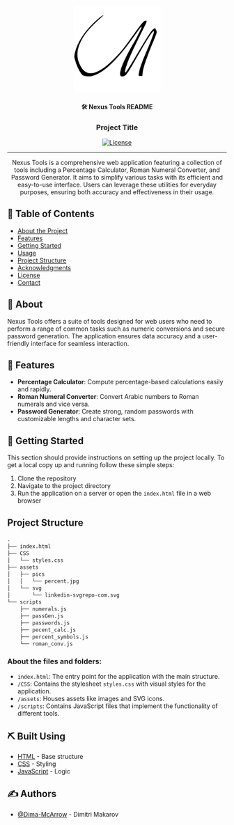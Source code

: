 <p align="center">
  <a href="" rel="noopener">
 <img width=200px height=200px src="one.svg" alt="Project logo"></a>
</p>

<h4 align="center">🛠 Nexus Tools README</h4>
<h3 align="center">Project Title</h3>

<div align="center">

[![License](https://img.shields.io/badge/license-MIT-blue.svg)](/LICENSE.txt)

</div>

---

<p align="center"> Nexus Tools is a comprehensive web application featuring a collection of tools including a Percentage Calculator, 
Roman Numeral Converter, and Password Generator. 
It aims to simplify various tasks with its efficient and easy-to-use interface. 
Users can leverage these utilities for everyday purposes, ensuring both accuracy and effectiveness in their usage.
    <br> 
</p>

## 📝 Table of Contents

- [About the Project](#about-the-project)
- [Features](#features)
- [Getting Started](#getting-started)
- [Usage](#usage)
- [Project Structure](#project-structure)
- [Acknowledgments](#acknowledgments)
- [License](#license)
- [Contact](#contact)

## 🧐 About <a name = "about"></a>

Nexus Tools offers a suite of tools designed for web users who need to perform a range of common tasks
such as numeric conversions and secure password generation.
The application ensures data accuracy and a user-friendly interface for seamless interaction.

## 🌟 Features <a name = "features"></a>

- **Percentage Calculator**: Compute percentage-based calculations easily and rapidly.
- **Roman Numeral Converter**: Convert Arabic numbers to Roman numerals and vice versa.
- **Password Generator**: Create strong, random passwords with customizable lengths and character sets.

## 🏁 Getting Started <a name = "getting_started"></a>

This section should provide instructions on setting up the project locally.
To get a local copy up and running follow these simple steps:

1. Clone the repository
2. Navigate to the project directory
3. Run the application on a server or open the `index.html` file in a web browser

## Project Structure

```
.
├── index.html
├── CSS
│   └── styles.css
├── assets
│   ├── pics
│   │   └── percent.jpg
│   └── svg
│       └── linkedin-svgrepo-com.svg
└── scripts
    ├── numerals.js
    ├── passGen.js
    ├── passwords.js
    ├── pecent_calc.js
    ├── percent_symbols.js
    └── roman_conv.js
```

### About the files and folders:

- `index.html`: The entry point for the application with the main structure.
- `/CSS`: Contains the stylesheet `styles.css` with visual styles for the application.
- `/assets`: Houses assets like images and SVG icons.
- `/scripts`: Contains JavaScript files that implement the functionality of different tools.

## ⛏️ Built Using <a name = "built_using"></a>

- [HTML]() - Base structure
- [CSS]() - Styling
- [JavaScript]() - Logic

## ✍️ Authors <a name = "authors"></a>

- [@Dima-McArrow](https://github.com/Dima-McArrow) - Dimitri Makarov
